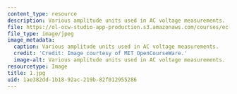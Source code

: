 ```yaml
---
content_type: resource
description: Various amplitude units used in AC voltage measurements.
file: https://ol-ocw-studio-app-production.s3.amazonaws.com/courses/ec-s06-practical-electronics-fall-2004/1ae382dd1b1892ac219b82f012955286_1.jpg
file_type: image/jpeg
image_metadata:
  caption: Various amplitude units used in AC voltage measurements.
  credit: 'Credit: Image courtesy of MIT OpenCourseWare.'
  image-alt: Various amplitude units used in AC voltage measurements.
resourcetype: Image
title: 1.jpg
uid: 1ae382dd-1b18-92ac-219b-82f012955286
---
```


